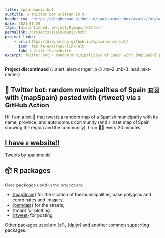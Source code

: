 ```yaml
---
title: spain-munic-bot 
subtitle: A twitter bot written in R.
header_img: "https://dieghernan.github.io/spain-munic-bot/assets/img/sample.png"
date: 2021-01-29
tags: [discontinued, project,R,maps,twitter]
permalink: /projects/spain-munic-bot/
project_links:
    - url: https://dieghernan.github.io/spain-munic-bot/
      icon: fas fa-external-link-alt
      label: Visit the website
excerpt: Twitter bot - random municipalities of Spain with {mapSpain} posted with {rtweet} via a GitHub Action
---
```


<i class="fas fa-skull-crossbones"></i> **Project discontinued**
{: .alert .alert-danger .p-3 .mx-2 .mb-3 .lead .text-center}

## 🤖 Twitter bot: random municipalities of Spain 🇪🇸 with {mapSpain} posted with {rtweet} via a GitHub Action

Hi! I am a bot 🤖 that tweets a random map of a Spanish municipality with its name, province, and autonomous community (and a inset map of Spain showing the region and the community). I run 🏃‍♀️ every 20 minutes.

## [I have a website!!](https://dieghernan.github.io/spain-munic-bot/)


<a class="twitter-timeline" data-height="550" href="https://twitter.com/spainmunic?ref_src=twsrc%5Etfw">Tweets by spainmunic</a> <script async src="https://platform.twitter.com/widgets.js" charset="utf-8"></script>

## 📦 R packages

Core packages used in the project are:

- [{mapSpain}](https://ropenspain.github.io/mapSpain/) for the location of the municipalities, base polygons and coordinates and imagery,
- [{osmdata}](https://docs.ropensci.org/osmdata/) for the streets,
- [{tmap}](https://mtennekes.github.io/tmap/) for plotting,
- [{rtweet}](https://docs.ropensci.org/rtweet/) for posting,

Other packages used are {sf}, {dplyr} and another common supporting packages. 



